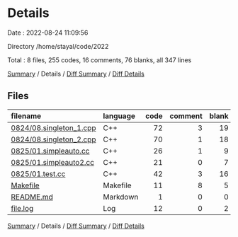 # Details

Date : 2022-08-24 11:09:56

Directory /home/stayal/code/2022

Total : 8 files,  255 codes, 16 comments, 76 blanks, all 347 lines

[Summary](results.md) / Details / [Diff Summary](diff.md) / [Diff Details](diff-details.md)

## Files
| filename | language | code | comment | blank | total |
| :--- | :--- | ---: | ---: | ---: | ---: |
| [0824/08.singleton_1.cpp](/0824/08.singleton_1.cpp) | C++ | 72 | 3 | 19 | 94 |
| [0824/08.singleton_2.cpp](/0824/08.singleton_2.cpp) | C++ | 70 | 1 | 18 | 89 |
| [0825/01.simpleauto.cc](/0825/01.simpleauto.cc) | C++ | 26 | 1 | 9 | 36 |
| [0825/01.simpleauto2.cc](/0825/01.simpleauto2.cc) | C++ | 21 | 0 | 7 | 28 |
| [0825/01.test.cc](/0825/01.test.cc) | C++ | 42 | 3 | 16 | 61 |
| [Makefile](/Makefile) | Makefile | 11 | 8 | 5 | 24 |
| [README.md](/README.md) | Markdown | 1 | 0 | 0 | 1 |
| [file.log](/file.log) | Log | 12 | 0 | 2 | 14 |

[Summary](results.md) / Details / [Diff Summary](diff.md) / [Diff Details](diff-details.md)